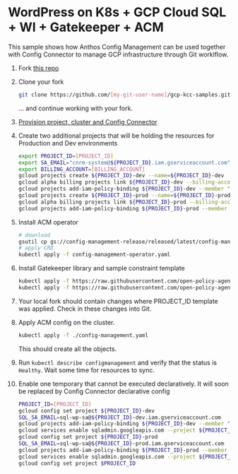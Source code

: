 # WordPress on K8s + GCP Cloud SQL + WI + Gatekeeper + ACM

This sample shows how Anthos Config Management can be used together with Config Connector to manage GCP infrastructure through Git worklflow.

1. Fork [this repo](https://github.com/AlexBulankou/gcp-kcc-samples)
1. Clone your fork
    ```bash
    git clone https://github.com/[my-git-user-name]/gcp-kcc-samples.git repo-name//
    ```
 
   ... and continue working with your fork.
1. [Provision project, cluster and Config Connector](../../provision.md)
1. Create two additional projects that will be holding the resources for Production and Dev environments

    ```bash
    export PROJECT_ID=[PROJECT_ID]
    export SA_EMAIL="cnrm-system@${PROJECT_ID}.iam.gserviceaccount.com"
    export BILLING_ACCOUNT=[BILLING_ACCOUNT]
    gcloud projects create ${PROJECT_ID}-dev --name=${PROJECT_ID}-dev
    gcloud alpha billing projects link ${PROJECT_ID}-dev --billing-account $BILLING_ACCOUNT
    gcloud projects add-iam-policy-binding ${PROJECT_ID}-dev --member "serviceAccount:${SA_EMAIL}" --role roles/owner
    gcloud projects create ${PROJECT_ID}-prod --name=${PROJECT_ID}-prod
    gcloud alpha billing projects link ${PROJECT_ID}-prod --billing-account $BILLING_ACCOUNT
    gcloud projects add-iam-policy-binding ${PROJECT_ID}-prod --member "serviceAccount:${SA_EMAIL}" --role roles/owner
    ```

1. Install ACM operator

    ```bash
    # download
    gsutil cp gs://config-management-release/released/latest/config-management-operator.yaml config-management-operator.yaml
    # apply CRD
    kubectl apply -f config-management-operator.yaml
    ```
1. Install Gatekeeper library and sample constraint template
    ```bash
    kubectl apply -f https://raw.githubusercontent.com/open-policy-agent/gatekeeper/master/deploy/gatekeeper.yaml
    kubectl apply -f https://raw.githubusercontent.com/open-policy-agent/gatekeeper/master/demo/agilebank/templates/k8srequiredlabels_template.yaml
    ```

1. Your local fork should contain changes where PROJECT_ID template was applied. Check in these changes into Git.
1. Apply ACM config on the cluster. 

    ```bash
    kubectl apply -f ./config-management.yaml
    ```
    This should create all the objects.
1. Run `kubectl describe configmanagement` and verify that the status is `Healthy`. Wait some time for resources to sync.

1. Enable one temporary that cannot be executed declaratively. It will soon be replaced by Config Connector declarative config
    ```bash
    PROJECT_ID=[PROJECT_ID]
    gcloud config set project ${PROJECT_ID}-dev
    SQL_SA_EMAIL=sql-wp-sa@${PROJECT_ID}-dev.iam.gserviceaccount.com
    gcloud projects add-iam-policy-binding ${PROJECT_ID}-dev --member "serviceAccount:${SQL_SA_EMAIL}" --role roles/cloudsql.client
    gcloud services enable sqladmin.googleapis.com --project ${PROJECT_ID}-dev
    gcloud config set project ${PROJECT_ID}-prod
    SQL_SA_EMAIL=sql-wp-sa@${PROJECT_ID}-prod.iam.gserviceaccount.com
    gcloud projects add-iam-policy-binding ${PROJECT_ID}-prod --member "serviceAccount:${SQL_SA_EMAIL}" --role roles/cloudsql.client
    gcloud services enable sqladmin.googleapis.com --project ${PROJECT_ID}-prod
    gcloud config set project $PROJECT_ID
    ```
